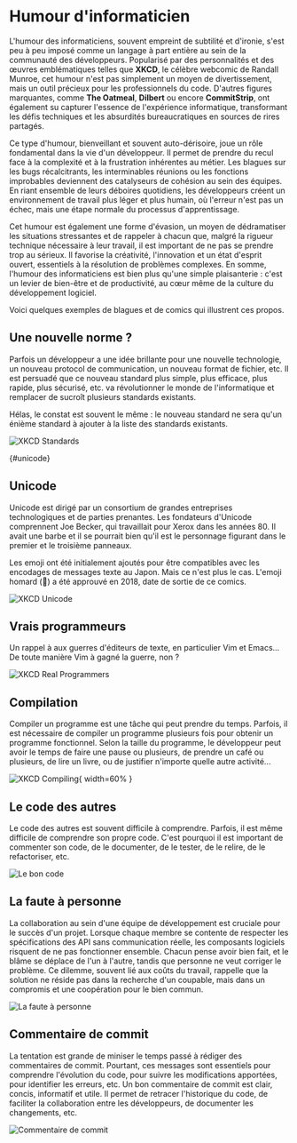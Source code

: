 # Humour d'informaticien

L'humour des informaticiens, souvent empreint de subtilité et d'ironie, s'est peu à peu imposé comme un langage à part entière au sein de la communauté des développeurs. Popularisé par des personnalités et des œuvres emblématiques telles que **XKCD**, le célèbre webcomic de Randall Munroe, cet humour n'est pas simplement un moyen de divertissement, mais un outil précieux pour les professionnels du code. D'autres figures marquantes, comme **The Oatmeal**, **Dilbert** ou encore **CommitStrip**, ont également su capturer l'essence de l'expérience informatique, transformant les défis techniques et les absurdités bureaucratiques en sources de rires partagés.

Ce type d'humour, bienveillant et souvent auto-dérisoire, joue un rôle fondamental dans la vie d'un développeur. Il permet de prendre du recul face à la complexité et à la frustration inhérentes au métier. Les blagues sur les bugs récalcitrants, les interminables réunions ou les fonctions improbables deviennent des catalyseurs de cohésion au sein des équipes. En riant ensemble de leurs déboires quotidiens, les développeurs créent un environnement de travail plus léger et plus humain, où l'erreur n'est pas un échec, mais une étape normale du processus d'apprentissage.

Cet humour est également une forme d'évasion, un moyen de dédramatiser les situations stressantes et de rappeler à chacun que, malgré la rigueur technique nécessaire à leur travail, il est important de ne pas se prendre trop au sérieux. Il favorise la créativité, l'innovation et un état d'esprit ouvert, essentiels à la résolution de problèmes complexes. En somme, l'humour des informaticiens est bien plus qu'une simple plaisanterie : c'est un levier de bien-être et de productivité, au cœur même de la culture du développement logiciel.

Voici quelques exemples de blagues et de comics qui illustrent ces propos.

## Une nouvelle norme ?

Parfois un développeur a une idée brillante pour une nouvelle technologie, un nouveau protocol de communication, un nouveau format de fichier, etc. Il est persuadé que ce nouveau standard plus simple, plus efficace, plus rapide, plus sécurisé, etc. va révolutionner le monde de l'informatique et remplacer de sucroît plusieurs standards existants.

Hélas, le constat est souvent le même : le nouveau standard ne sera qu'un énième standard à ajouter à la liste des standards existants.

![XKCD Standards](https://imgs.xkcd.com/comics/standards.png)

[](){#unicode}

## Unicode

Unicode est dirigé par un consortium de grandes entreprises technologiques et de parties prenantes. Les fondateurs d'Unicode comprennent Joe Becker, qui travaillait pour Xerox dans les années 80. Il avait une barbe et il se pourrait bien qu'il est le personnage figurant dans le premier et le troisième panneaux.

Les emoji ont été initialement ajoutés pour être compatibles avec les encodages de messages texte au Japon. Mais ce n'est plus le cas. L'emoji homard (🦞) a été approuvé en 2018, date de sortie de ce comics.

![XKCD Unicode](https://imgs.xkcd.com/comics/the_history_of_unicode.png)

## Vrais programmeurs

Un rappel à aux guerres d'éditeurs de texte, en particulier Vim et Emacs... De toute manière Vim à gagné la guerre, non ?

![XKCD Real Programmers](https://imgs.xkcd.com/comics/real_programmers.png)

## Compilation

Compiler un programme est une tâche qui peut prendre du temps. Parfois, il est nécessaire de compiler un programme plusieurs fois pour obtenir un programme fonctionnel. Selon la taille du programme, le développeur peut avoir le temps de faire une pause ou plusieurs, de prendre un café ou plusieurs, de lire un livre, ou de justifier n'importe quelle autre activité...

![XKCD Compiling](https://imgs.xkcd.com/comics/compiling.png){ width=60% }

## Le code des autres

Le code des autres est souvent difficile à comprendre. Parfois, il est même difficile de comprendre son propre code. C'est pourquoi il est important de commenter son code, de le documenter, de le tester, de le relire, de le refactoriser, etc.

![Le bon code]({assets}/images/Le-code-des-autres-650.jpg)

## La faute à personne

La collaboration au sein d'une équipe de développement est cruciale pour le succès d'un projet. Lorsque chaque membre se contente de respecter les spécifications des API sans communication réelle, les composants logiciels risquent de ne pas fonctionner ensemble. Chacun pense avoir bien fait, et le blâme se déplace de l'un à l'autre, tandis que personne ne veut corriger le problème. Ce dilemme, souvent lié aux coûts du travail, rappelle que la solution ne réside pas dans la recherche d'un coupable, mais dans un compromis et une coopération pour le bien commun.

![La faute à personne]({assets}/images/Communication-de-Chantier-650-final.jpg)

## Commentaire de commit

La tentation est grande de miniser le temps passé à rédiger des commentaires de commit. Pourtant, ces messages sont essentiels pour comprendre l'évolution du code, pour suivre les modifications apportées, pour identifier les erreurs, etc. Un bon commentaire de commit est clair, concis, informatif et utile. Il permet de retracer l'historique du code, de faciliter la collaboration entre les développeurs, de documenter les changements, etc.

![Commentaire de commit]({assets}/images/Commentaires-de-Commit-600-final.jpg)